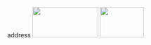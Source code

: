<!DOCTYPE html>
<html lang="en">
<head>
    <meta charset="UTF-8">
    <meta name="viewport" content="width=device-width, initial-scale=1.0">
    <style>
        /* Style for the top bar */
        .top-bar {
            background-color: #333;
            color: #fff;
            padding: 10px;
        }

        /* Style for the namesection */
        .name {
            font-size: 24px;
            font-weight: bold;
        }

        /* Style for the download button */
        .download-button {
            background-color: #007bff;
            color: #fff;
            padding: 5px 10px;
            border: none;
            border-radius: 5px;
            cursor: pointer;
            float: right;
        }

        /* Style for the description section */
        .description {
            clear: both;
            margin-top: 20px;
        }

        /* Style for the hobbies section */
        .hobbies {
            clear: both;
            margin-top: 20px;
        }
    </style>
</head>
<body>
    <div class="top-bar">
        <div class="name">DODDAPUNENI PRATHYUSHA</div>
        <button class="download-button">Download</button>
    </div>

    <div class="description">
        <h2>Carrer Objective</h2>
        <p>To work in an environment which encourages me to succeed and grow professionally where I can utilize my skills and knowledge appropriately. </p>
    </div>

    <div class="hobbies">
        <center>
        <h2>Hobbies</h2>
        </center>
        <ul>
            <li>reading books</li>
            <li>listening music</li>
            <li>cooking</li>
        </ul>
    </div>
    <div class="technical skills">
    <h2 Style="background-color:  rgb(232, 82, 210);"></Style>Technical Skills</h2>
</CENTER>
<ol>
<li>Html and Css</li>
<li>machine learning with python</li>
<li>cloud computing and deployement</li>
</ol>
</div>
<div class="address">
    <h2 style="background-color: #007bff;"></style>address</address></h2>
    <img src="C:\Users\PRATHYUSHA D\Downloads\prathyushaa.jpg"width="150" height="70">
    <img src="C:\Users\PRATHYUSHA D\Downloads\sign.jpg"width="100" height="70">
</div>

</body>
</html>
